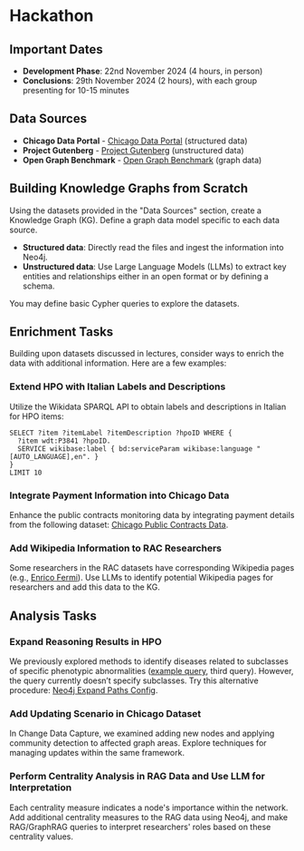 # Hackathon

## Important Dates
* **Development Phase**: 22nd November 2024 (4 hours, in person)
* **Conclusions**: 29th November 2024 (2 hours), with each group presenting for 10-15 minutes

## Data Sources
* **Chicago Data Portal** - [Chicago Data Portal](https://data.cityofchicago.org/) (structured data)
* **Project Gutenberg** - [Project Gutenberg](https://www.gutenberg.org/) (unstructured data)
* **Open Graph Benchmark** - [Open Graph Benchmark](https://ogb.stanford.edu/) (graph data)

## Building Knowledge Graphs from Scratch
Using the datasets provided in the "Data Sources" section, create a Knowledge Graph (KG). Define a graph data model specific to each data source. 

- **Structured data**: Directly read the files and ingest the information into Neo4j.
- **Unstructured data**: Use Large Language Models (LLMs) to extract key entities and relationships either in an open format or by defining a schema.
  
You may define basic Cypher queries to explore the datasets.

## Enrichment Tasks
Building upon datasets discussed in lectures, consider ways to enrich the data with additional information. Here are a few examples:

### Extend HPO with Italian Labels and Descriptions
Utilize the Wikidata SPARQL API to obtain labels and descriptions in Italian for HPO items:

```sparql
SELECT ?item ?itemLabel ?itemDescription ?hpoID WHERE {
  ?item wdt:P3841 ?hpoID.
  SERVICE wikibase:label { bd:serviceParam wikibase:language "[AUTO_LANGUAGE],en". }
}
LIMIT 10
```

### Integrate Payment Information into Chicago Data
Enhance the public contracts monitoring data by integrating payment details from the following dataset: [Chicago Public Contracts Data](https://dev.socrata.com/foundry/data.cityofchicago.org/s4vu-giwb).

### Add Wikipedia Information to RAC Researchers
Some researchers in the RAC datasets have corresponding Wikipedia pages (e.g., [Enrico Fermi](https://it.wikipedia.org/wiki/Enrico_Fermi)). Use LLMs to identify potential Wikipedia pages for researchers and add this data to the KG.

## Analysis Tasks

### Expand Reasoning Results in HPO
We previously explored methods to identify diseases related to subclasses of specific phenotypic abnormalities ([example query](https://github.com/giuseppefutia/bitbang-kg/tree/master/md02#analysis), third query). However, the query currently doesn’t specify subclasses. Try this alternative procedure: [Neo4j Expand Paths Config](https://neo4j.com/labs/apoc/4.3/graph-querying/expand-paths-config/).

### Add Updating Scenario in Chicago Dataset
In Change Data Capture, we examined adding new nodes and applying community detection to affected graph areas. Explore techniques for managing updates within the same framework.

### Perform Centrality Analysis in RAG Data and Use LLM for Interpretation
Each centrality measure indicates a node's importance within the network. Add additional centrality measures to the RAG data using Neo4j, and make RAG/GraphRAG queries to interpret researchers' roles based on these centrality values.
